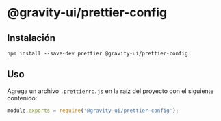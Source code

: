# @gravity-ui/prettier-config

## Instalación

```
npm install --save-dev prettier @gravity-ui/prettier-config
```

## Uso

Agrega un archivo `.prettierrc.js` en la raíz del proyecto con el siguiente contenido:

```js
module.exports = require('@gravity-ui/prettier-config');
```